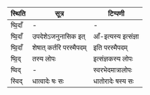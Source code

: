 | स्थिति | सूत्र | टिप्पणी |
| ----- | ------- | ------ |
| ष्वि॒दाँ | - | - |
| ष्वि॒दाँ | उपदेशेऽजनुनासिक इत् | आँ-इत्यस्य इत्संज्ञा |
| ष्वि॒दाँ | शेषात् कर्तरि परस्मैपदम् | इति परस्मैपदम् |
| ष्वि॒द् | तस्य लोपः | इत्संज्ञकस्य लोपः |
| ष्विद् | - | स्वरभेदमात्रालोपः |
| स्विद् | धात्वादेः षः सः | धातोरादेः षस्य सः |
